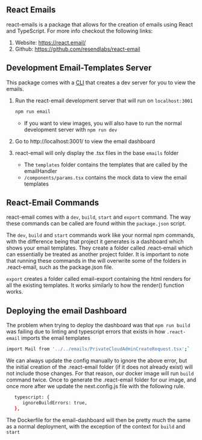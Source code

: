 ## React Emails

react-emails is a package that allows for the creation of emails using React and TypeScript. For more info checkout the following links:

1. Website: https://react.email/
1. Github: https://github.com/resendlabs/react-email

## Development Email-Templates Server

This package comes with a [CLI](https://react.email/docs/cli) that creates a dev server for you to view the emails.

1. Run the react-email development server that will run on `localhost:3001`

   ```sh
   npm run email
   ```

   - If you want to view images, you will also have to run the normal development server with `npm run dev`

1. Go to http://localhost:3001/ to view the email dashboard

1. react-email will only display the .tsx files in the base `emails` folder
   - The `templates` folder contains the templates that are called by the emailHandler
   - `/components/params.tsx` contains the mock data to view the email templates

## React-Email Commands

react-email comes with a `dev`, `build`, `start` and `export` command. The way these commands can be called are found within the `package.json` script.

The `dev`, `build` and `start` commands work like your normal npm commands, with the difference being that project it generates is a dashboard which shows your email templates. They create a folder called .react-email which can essentially be treated as another project folder. It is important to note that running these commands in the will overwrite some of the folders in .react-email, such as the package.json file.

`export` creates a folder called email-export containing the html renders for all the existing templates. It works similarly to how the render() function works.

## Deploying the email Dashboard

The problem when trying to deploy the dashboard was that `npm run build` was failing due to linting and typescript errors that exists in how `.react-email` imports the email templates

```sh
import Mail from '../../emails/PrivateCloudAdminCreateRequest.tsx';`
```

We can always update the config manually to ignore the above error, but the initial creation of the .react-email folder (if it does not already exist) will not include those changes. For that reason, our docker image will run `build` command twice. Once to generate the .react-email folder for our image, and once more after we update the next.config.js file with the following rule.

```sh
   typescript: {
      ignoreBuildErrors: true,
   },
```

The Dockerfile for the email-dashboard will then be pretty much the same as a normal deployment, with the exception of the context for `build` and `start`
